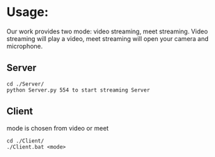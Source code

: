# Usage:
Our work provides two mode: video streaming, meet streaming. Video streaming will play a video, meet streaming will open your camera and microphone.

## Server
    cd ./Server/
    python Server.py 554 to start streaming Server

## Client
mode is chosen from video or meet

    cd ./Client/
    ./Client.bat <mode>
